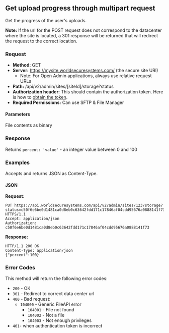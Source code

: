## Get upload progress through multipart request

Get the progress of the user's uploads.

**Note:** If the url for the POST request does not correspond to the datacenter where the site is located, a 301 response will be returned that will redirect the request to the correct location.

### Request

* **Method:** GET
* **Server:** https://mysite.worldsecuresystems.com/ (the secure site URI)
  * Note: For Open Admin applications, always use relative request URLs
* **Path:** /api/v2/admin/sites/[siteId]/storage?status
* **Authorization header:** This should contain the authorization token. Here is how to [obtain the token](http://developers.businesscatalyst.com/developer-documentation/oauth-in-bc.html).
* **Required Permissions:** Can use SFTP & File Manager

#### Parameters ####

File contents as binary

### Response

Returns `percent: 'value'` - an integer value between 0 and 100

### Examples

Accepts and returns JSON as Content-Type.

#### JSON

**Request:**
~~~
PUT https://api.worldsecuresystems.com/api/v2/admin/sites/123/storage?status=c50f6e6be0d1481ca0d8eb0c63642fdd171c17846af04cdd95676a0888141f73 HTTPS/1.1
Accept: application/json
Authorization: c50f6e6be0d1481ca0d8eb0c63642fdd171c17846af04cdd95676a0888141f73
~~~

**Response:**
~~~
HTTP/1.1 200 OK
Content-Type: application/json
{"percent":100}
~~~

### Error Codes

This method will return the following error codes:

* `200` - OK
* `301` - Redirect to correct data center url
* `400` - Bad request:
  * `104000` - Generic FileAPI error
	* `104001` - File not found
	* `104002` - Not a file
	* `104003` - Not enough privileges
* `401`- when authentication token is incorrect
